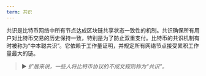 ```yaml
---
term: 共识
---
```


共识是比特币网络中所有节点达成区块链共享状态一致性的机制。共识确保所有用户对比特币交易的历史保持一致，特别是为了防止双重支付。比特币的共识机制有时被称为“中本聪共识”。它依赖于工作量证明，并规定所有网络节点接受累积工作量最大的链。

> ► *扩展来说，一些人将比特币协议的不成文规则称为“共识”。*